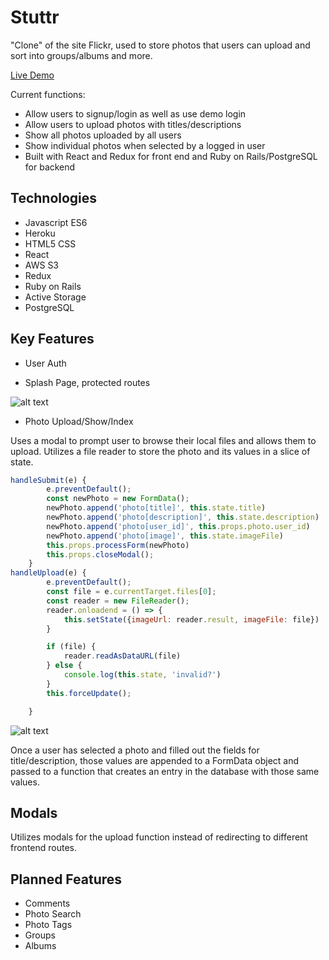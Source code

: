 # Stuttr

"Clone" of the site Flickr, used to store photos that users can upload and sort into groups/albums and more.

[Live Demo](http://stuttr-app.herokuapp.com/#/)

Current functions:

* Allow users to signup/login as well as use demo login
* Allow users to upload photos with titles/descriptions
* Show all photos uploaded by all users
* Show individual photos when selected by a logged in user
* Built with React and Redux for front end and Ruby on Rails/PostgreSQL for backend

## Technologies
* Javascript ES6
* Heroku
* HTML5 CSS
* React
* AWS S3
* Redux
* Ruby on Rails
* Active Storage
* PostgreSQL

## Key Features
* User Auth

* Splash Page, protected routes

![alt text](https://i.imgur.com/AqI55i2.jpg "splash page")

* Photo Upload/Show/Index

Uses a modal to prompt user to browse their local files and allows them to upload. Utilizes a file reader to store the photo and its values in a slice of state.

```javascript
handleSubmit(e) {
        e.preventDefault();
        const newPhoto = new FormData();
        newPhoto.append('photo[title]', this.state.title)
        newPhoto.append('photo[description]', this.state.description)
        newPhoto.append('photo[user_id]', this.props.photo.user_id)
        newPhoto.append('photo[image]', this.state.imageFile)
        this.props.processForm(newPhoto)
        this.props.closeModal();
    }
handleUpload(e) {
        e.preventDefault();
        const file = e.currentTarget.files[0];
        const reader = new FileReader();
        reader.onloadend = () => {
            this.setState({imageUrl: reader.result, imageFile: file})
        }

        if (file) {
            reader.readAsDataURL(file)
        } else {
            console.log(this.state, 'invalid?')
        }
        this.forceUpdate();

    }
```

![alt text](https://i.imgur.com/zfKyJGm.png "upload form/modal")

Once a user has selected a photo and filled out the fields for title/description, those values are appended to a FormData object and passed to a function that creates an entry in the database with those same values.

## Modals
Utilizes modals for the upload function instead of redirecting to different frontend routes.

## Planned Features
* Comments
* Photo Search
* Photo Tags
* Groups
* Albums
